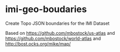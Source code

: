 imi-geo-boudaries
=================

Create Topo JSON boundaries for the IMI Dataset

Based on https://github.com/mbostock/us-atlas and https://github.com/mbostock/world-atlas and http://bost.ocks.org/mike/map/

